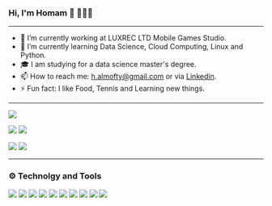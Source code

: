 
###  Hi, I'm Homam 👋 👨🏻‍💻
____
- 🔭 I’m currently working at LUXREC LTD Mobile Games Studio.
- 🌱 I’m currently learning Data Science, Cloud Computing, Linux and Python.
- 🎓 I am studying for a data science master's degree.
- 📫 How to reach me: h.almofty@gmail.com or via <a href="https://www.linkedin.com/in/homam-almofty/"> Linkedin</a>.
- ⚡ Fun fact: I like Food, Tennis and Learning new things.

---

![](https://github-profile-summary-cards.vercel.app/api/cards/profile-details?username=HomamAl&theme=solarized)

![](https://github-profile-summary-cards.vercel.app/api/cards/repos-per-language?username=HomamAl&theme=solarized) ![](https://github-profile-summary-cards.vercel.app/api/cards/most-commit-language?username=HomamAl&theme=solarized)

![](https://github-profile-summary-cards.vercel.app/api/cards/stats?username=HomamAl&theme=solarized) ![](https://github-profile-summary-cards.vercel.app/api/cards/productive-time?username=HomamAl&theme=solarized)


---
### ⚙️ Technolgy and Tools 

![](https://img.shields.io/badge/<OS>-<Linux>-informational?style=flat&logo=<LOGO_NAME>&logoColor=blue&color=blue)
![](https://img.shields.io/badge/<Shell>-<Bash>-informational?style=flat&logo=<LOGO_NAME>&logoColor=blue&color=blue)
![](https://img.shields.io/badge/<IDE>-<VsCode>-informational?style=flat&logo=<LOGO_NAME>&logoCColor=blue&color=blue)
![](https://img.shields.io/badge/<Code>-<Python>-informational?style=flat&logo=<LOGO_NAME>&logoCColor=blue&color=blue)
![](https://img.shields.io/badge/<Code>-<Java>-informational?style=flat&logo=<LOGO_NAME>&logoColor=blue&color=blue)
![](https://img.shields.io/badge/<Code>-<C++>-informational?style=flat&logo=<LOGO_NAME>&logoColor=blue&color=blue)
![](https://img.shields.io/badge/<Code>-<HTML>-informational?style=flat&logo=<LOGO_NAME>&logoColor=blue&color=blue)
![](https://img.shields.io/badge/<Code>-<CSS>-informational?style=flat&logo=<LOGO_NAME>&logoColor=blue&color=blue)
![](https://img.shields.io/badge/<Tools>-<Docker>-informational?style=flat&logo=<LOGO_NAME>&logoColor=blue&color=blue)
![](https://img.shields.io/badge/<Tools>-<Kubernetes>-informational?style=flat&logo=<LOGO_NAME>&logoColor=blue&color=blue)

